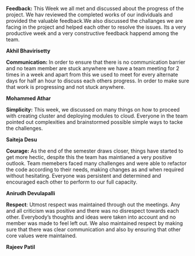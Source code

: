 **Feedback:** This Week we all met and discussed about the progress of the project. We hav reviewed the completed works of our individuals and provided the valuable feedback.We also discussed the challanges we are facing in the project and helped each other to resolve the issues. Its a very productive week and a very constructive feedback happend among the team.

**Akhil Bhavirisetty**

**Communication:** In order to ensure that there is no communication barrier and no team member are stuck anywhere we have a team meeting for 2 times in a week and apart from this we used to meet for every alternate days for half an hour to discuss each others progress. In order to make sure that work is progressing and not stuck anywhere.

**Mohammed Athar**


**Simplicity:** This week, we discussed on many things on how to proceed with creating cluster and deploying modules to cloud. Everyone in the team pointed out complexities and brainstormed possible simple ways to tacke the challenges.

**Saiteja Desu**


**Courage:** As the end of the semester draws closer, things have started to get more hectic, despite this the team has maintianed a very positive outlook. Team memebers faced many challenges and were able to refactor the code according to their needs, making changes as and when required without hesitating. Everyone was persistent and determined and encouraged each other to perform to our full capacity.

**Anirudh Devulapalli**

**Respect**: Utmost respect was maintained through out the meetings. Any and all criticism was positive and there was no disrespect towards each other. Everybody’s thoughts and ideas were taken into account and no member was made to feel left out. We also maintained respect by making sure that there was clear communication and also by ensuring that other core values were maintained.

**Rajeev Patil**
